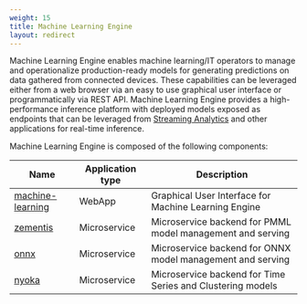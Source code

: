 ```yaml
---
weight: 15
title: Machine Learning Engine
layout: redirect
---
```


Machine Learning Engine enables machine learning/IT operators to manage and operationalize production-ready models for generating predictions on data gathered from connected devices. These capabilities can be leveraged either from a web browser via an easy to use graphical user interface or programmatically via REST API. Machine Learning Engine provides a high-performance inference platform with deployed models exposed as endpoints that can be leveraged from [Streaming Analytics](/apama/microservices/) and other applications for real-time inference.

Machine Learning Engine is composed of the following components:

| Name  | Application type | Description |
| ----- | -----            | -----       |
| [machine-learning](/machine-learning/web-app/) | WebApp | Graphical User Interface for Machine Learning Engine |
| [zementis](/machine-learning/api-reference/) | Microservice | Microservice backend for PMML model management and serving |
| [onnx](/machine-learning/api-reference/) | Microservice | Microservice backend for ONNX model management and serving |
| [nyoka](/machine-learning/api-reference/) | Microservice | Microservice backend for Time Series and Clustering models |
